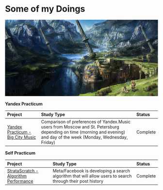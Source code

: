# Some of my Doings

![Image alt](https://github.com/DimaDoesCode/DimaDoesCode/raw/master/face_muzzle.png)

**Yandex Practicum**

|Project                 |Study Type     |Status |
|:-----------------------|:--------------|:------|
|[Yandex Practicum - Big City Music](https://github.com/DimaDoesCode/Yandex_Practicum-Big_City_Music) |Comparison of preferences of Yandex.Music users from Moscow and St. Petersburg depending on time (morning and evening) and day of the week (Monday, Wednesday, Friday) |Complete |

**Self Practicum**

|Project                 |Study Type     |Status |
|:-----------------------|:--------------|:------|
|[StrataScratch - Algorithm Performance](https://github.com/DimaDoesCode/StrataScratch-Algorithm_Performance) |Meta/Facebook is developing a search algorithm that will allow users to search through their post history |Complete |

